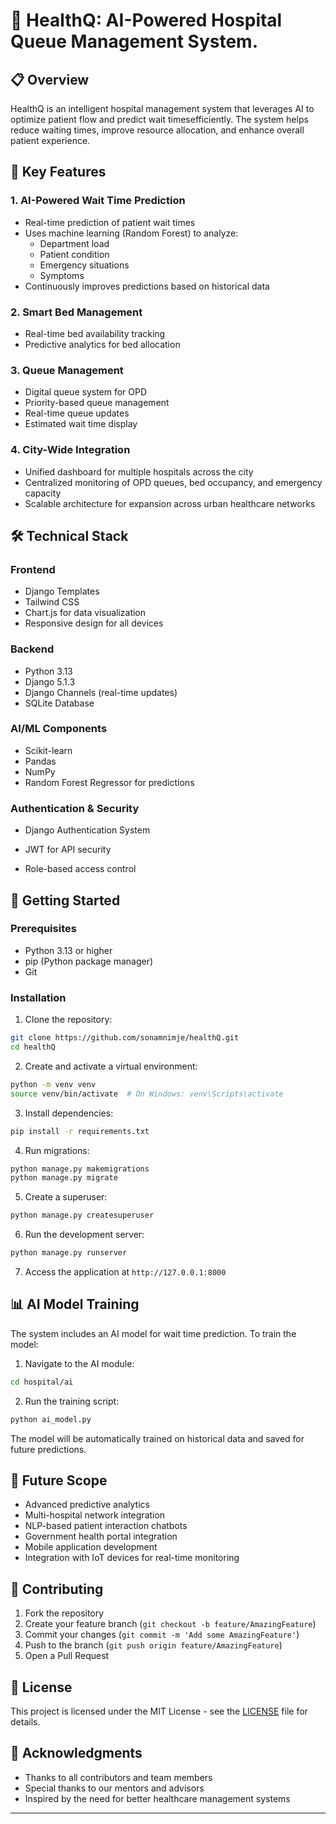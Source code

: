 # 🏥 HealthQ: AI-Powered Hospital Queue Management System.

## 📋 Overview
HealthQ is an intelligent hospital management system that leverages AI to optimize patient flow and predict wait timesefficiently. The system helps reduce waiting times, improve resource allocation, and enhance overall patient experience.

## 🎯 Key Features

### 1. AI-Powered Wait Time Prediction
- Real-time prediction of patient wait times
- Uses machine learning (Random Forest) to analyze:
  - Department load
  - Patient condition
  - Emergency situations
  - Symptoms
- Continuously improves predictions based on historical data

### 2. Smart Bed Management
- Real-time bed availability tracking
- Predictive analytics for bed allocation

### 3. Queue Management
- Digital queue system for OPD
- Priority-based queue management
- Real-time queue updates
- Estimated wait time display

### 4. City-Wide Integration
- Unified dashboard for multiple hospitals across the city
- Centralized monitoring of OPD queues, bed occupancy, and emergency capacity
- Scalable architecture for expansion across urban healthcare networks



## 🛠️ Technical Stack

### Frontend
- Django Templates
- Tailwind CSS
- Chart.js for data visualization
- Responsive design for all devices

### Backend
- Python 3.13
- Django 5.1.3
- Django Channels (real-time updates)
- SQLite Database

### AI/ML Components
- Scikit-learn
- Pandas
- NumPy
- Random Forest Regressor for predictions

### Authentication & Security
- Django Authentication System

- JWT for API security

- Role-based access control

## 🚀 Getting Started

### Prerequisites
- Python 3.13 or higher
- pip (Python package manager)
- Git

### Installation

1. Clone the repository:
```bash
git clone https://github.com/sonamnimje/healthQ.git
cd healthQ
```

2. Create and activate a virtual environment:
```bash
python -m venv venv
source venv/bin/activate  # On Windows: venv\Scripts\activate
```

3. Install dependencies:
```bash
pip install -r requirements.txt
```

4. Run migrations:
```bash
python manage.py makemigrations
python manage.py migrate
```

5. Create a superuser:
```bash
python manage.py createsuperuser
```

6. Run the development server:
```bash
python manage.py runserver
```

7. Access the application at `http://127.0.0.1:8000`

## 📊 AI Model Training

The system includes an AI model for wait time prediction. To train the model:

1. Navigate to the AI module:
```bash
cd hospital/ai
```

2. Run the training script:
```bash
python ai_model.py
```

The model will be automatically trained on historical data and saved for future predictions.

## 🌟 Future Scope

- Advanced predictive analytics
- Multi-hospital network integration
- NLP-based patient interaction chatbots
- Government health portal integration
- Mobile application development
- Integration with IoT devices for real-time monitoring

## 🤝 Contributing

1. Fork the repository
2. Create your feature branch (`git checkout -b feature/AmazingFeature`)
3. Commit your changes (`git commit -m 'Add some AmazingFeature'`)
4. Push to the branch (`git push origin feature/AmazingFeature`)
5. Open a Pull Request

## 📝 License

This project is licensed under the MIT License - see the [LICENSE](LICENSE) file for details.

## 🙏 Acknowledgments

- Thanks to all contributors and team members
- Special thanks to our mentors and advisors
- Inspired by the need for better healthcare management systems

---